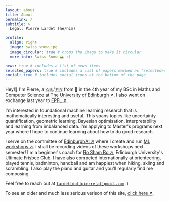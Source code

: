 ```yaml
---
layout: about
title: About
permalink: /
subtitle: >
  Legal: Pierre Lardet (he/him)

profile:
  align: right
  image: swiss_snow.jpg
  image_circular: true # crops the image to make it circular
  more_info: Swiss Snow 🏔️ :)

news: true # includes a list of news items
selected_papers: true # includes a list of papers marked as "selected={true}"
social: true # includes social icons at the bottom of the page
---
```


Hey!👋 I'm Pierre, a 🇬🇧/🇫🇷 from 🏴󠁧󠁢󠁳󠁣󠁴󠁿 in the 4th year of my BSc in Maths and Computer Science at [The University of Edinburgh ↗](https://www.ed.ac.uk/). I also went on exchange last year to [EPFL ↗](https://www.epfl.ch/en/).

I'm interested in foundational machine learning research that is mathematically interesting and useful. This spans topics like uncertainty quantification, geometric learning, Bayesian optimisation, interpretability and learning from imbalanced data. I'm applying to Master's programs next year where I hope to continue learning about how to do good research.

I serve on the committee of [EdinburghAI ↗](https://edinburghai.org) where I create and run [ML workshops ↗](https://github.com/EdinburghAI/workshops). I shall be recording videos of these workshops next semester! I'm a beginner's coach for [Ro Sham Bo ↗](https://ultimaf.eusu.ed.ac.uk/), Edinburgh University's Ultimate Frisbee Club. I have also competed internationally at orienteering, played tennis, badminton, handball and am happiest when hiking, skiing and scrambling. I also play the piano and guitar and you'll regularly find me composing.

Feel free to reach out at <a href="mailto:lardet.pierre@gmail.com" id="email-link">`lardet[dot]pierre[at]gmail.com`</a> :)

<div id="copy-notification" class="notification">📋 Copied to clipboard!</div>

To see an older and much less serious verison of this site, [click here ↗](/old_folio/).

<style>
  /* Style for the notification */
  .notification {
    position: fixed;
    bottom: -50px; /* Start off-screen */
    right: 20px;
    background-color: #333;
    color: #fff;
    padding: 10px 20px;
    border-radius: 5px;
    font-size: 14px;
    opacity: 0;
    transform: translateY(50px); /* Move down by 50px when off-screen */
    transition: opacity 0.3s ease, transform 0.3s ease;
    z-index: 1000;
  }

  /* Show the notification (animate in) */
  .notification.show {
    opacity: 1;
    transform: translateY(0); /* Bring it to its natural position */
    bottom: 20px; /* Visible area */
  }

  /* Hide the notification (animate out) */
  .notification.hide {
    opacity: 0;
    transform: translateY(50px); /* Slide down */
  }
</style>

<script>
  document.addEventListener('DOMContentLoaded', () => {
    const emailLink = document.getElementById('email-link');
    const email = "lardet.pierre@gmail.com";
    const copyNotification = document.getElementById('copy-notification');

    emailLink.addEventListener('click', (e) => {
      e.preventDefault(); // Prevent the default mailto action
      navigator.clipboard.writeText(email).then(() => {
        // Show notification
        copyNotification.classList.add('show');
        
        // After 2 seconds, start hiding it
        setTimeout(() => {
          copyNotification.classList.add('hide');
          
          // Remove classes after the animation finishes
          setTimeout(() => {
            copyNotification.classList.remove('show', 'hide');
          }, 300); // Match the duration of the CSS transition
        }, 1000); // Show for 1 second before hiding
      });
    });
  });
</script>
